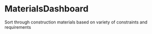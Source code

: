 # MaterialsDashboard
Sort through construction materials based on variety of constraints and requirements
